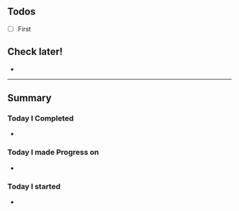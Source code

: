
## Todos
- [ ] First

## Check later!
- 

---

## Summary

### Today I Completed
- 

### Today I made Progress on
- 

### Today I started
- 